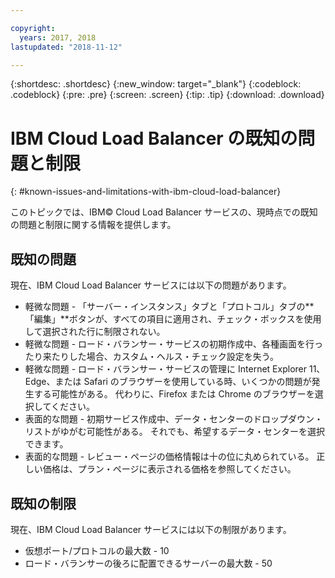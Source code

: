 ```yaml
---

copyright:
  years: 2017, 2018
lastupdated: "2018-11-12"

---
```


{:shortdesc: .shortdesc}
{:new_window: target="_blank"}
{:codeblock: .codeblock}
{:pre: .pre}
{:screen: .screen}
{:tip: .tip}
{:download: .download}

# IBM Cloud Load Balancer の既知の問題と制限
{: #known-issues-and-limitations-with-ibm-cloud-load-balancer}

このトピックでは、IBM© Cloud Load Balancer サービスの、現時点での既知の問題と制限に関する情報を提供します。

## 既知の問題
現在、IBM Cloud Load Balancer サービスには以下の問題があります。

* 軽微な問題 - 「サーバー・インスタンス」タブと「プロトコル」タブの**「編集」**ボタンが、すべての項目に適用され、チェック・ボックスを使用して選択された行に制限されない。 
* 軽微な問題 - ロード・バランサー・サービスの初期作成中、各種画面を行ったり来たりした場合、カスタム・ヘルス・チェック設定を失う。
* 軽微な問題 - ロード・バランサー・サービスの管理に Internet Explorer 11、Edge、または Safari のブラウザーを使用している時、いくつかの問題が発生する可能性がある。 代わりに、Firefox または Chrome のブラウザーを選択してください。 
* 表面的な問題 - 初期サービス作成中、データ・センターのドロップダウン・リストがゆがむ可能性がある。 それでも、希望するデータ・センターを選択できます。
* 表面的な問題 - レビュー・ページの価格情報は十の位に丸められている。 正しい価格は、プラン・ページに表示される価格を参照してください。

## 既知の制限
現在、IBM Cloud Load Balancer サービスには以下の制限があります。

* 仮想ポート/プロトコルの最大数 - 10
* ロード・バランサーの後ろに配置できるサーバーの最大数 - 50
